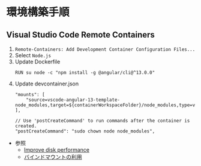 # 環境構築手順

## Visual Studio Code Remote Containers

1. `Remote-Containers: Add Development Container Configuration Files...`
1. Select `Node.js`
1. Update Dockerfile
   ```
   RUN su node -c "npm install -g @angular/cli@^13.0.0"
   ```
1. Update devcontainer.json
    ```
	"mounts": [
		"source=vscode-angular-13-template-node_modules,target=${containerWorkspaceFolder}/node_modules,type=volume"
	],

	// Use 'postCreateCommand' to run commands after the container is created.
	"postCreateCommand": "sudo chown node node_modules",
    ```
- 参照
    - [Improve disk performance](https://code.visualstudio.com/remote/advancedcontainers/improve-performance)
    - [バインドマウントの利用](https://matsuand.github.io/docs.docker.jp.onthefly/storage/bind-mounts/)